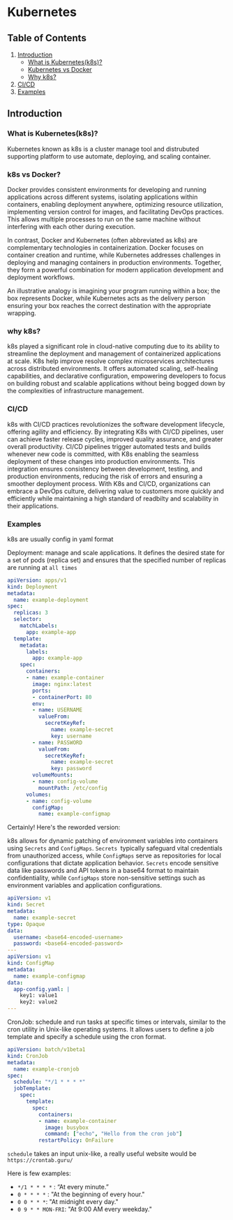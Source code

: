 # Kubernetes

## Table of Contents
1. [Introduction](#Introduction)
    - [What is Kubernetes(k8s)?](#What-is-Kubernetes(k8s)?)
    - [Kubernetes vs Docker](#k8s-vs-docker)
    - [Why k8s?](#why-k8s)
2. [CI/CD](#CI/CD)
3. [Examples](#Examples)

## Introduction
### What is Kubernetes(k8s)?

Kubernetes known as k8s is a cluster manage tool and distrubuted supporting platform to use automate, deploying, and scaling container.

### k8s vs Docker? 
Docker provides consistent environments for developing and running applications across different systems, isolating applications within containers, enabling deployment anywhere, optimizing resource utilization, implementing version control for images, and facilitating DevOps practices. This allows multiple processes to run on the same machine without interfering with each other during execution.

In contrast, Docker and Kubernetes (often abbreviated as k8s) are complementary technologies in containerization. Docker focuses on container creation and runtime, while Kubernetes addresses challenges in deploying and managing containers in production environments. Together, they form a powerful combination for modern application development and deployment workflows.

An illustrative analogy is imagining your program running within a box; the box represents Docker, while Kubernetes acts as the delivery person ensuring your box reaches the correct destination with the appropriate wrapping.

### why k8s? 
k8s played a significant role in cloud-native computing due to its ability to streamline the deployment and management of containerized applications at scale. K8s help improve resolve complex microservices architectures across distributed environments. It offers automated scaling, self-healing capabilities, and declarative configuration, empowering developers to focus on building robust and scalable applications without being bogged down by the complexities of infrastructure management. 


### CI/CD
k8s with CI/CD practices revolutionizes the software development lifecycle, offering agility and efficiency.  By integrating K8s with CI/CD pipelines, user can achieve faster release cycles, improved quality assurance, and greater overall productivity. CI/CD pipelines trigger automated tests and builds whenever new code is committed, with K8s enabling the seamless deployment of these changes into production environments. This integration ensures consistency between development, testing, and production environments, reducing the risk of errors and ensuring a smoother deployment process. With K8s and CI/CD, organizations can embrace a DevOps culture, delivering value to customers more quickly and efficiently while maintaining a high standard of readbilty and scalability in their applications.

### Examples

k8s are usually config in yaml format

 Deployment: manage and scale applications. It defines the desired state for a set of pods (replica set) and ensures that the specified number of replicas are running at `all times`
```yaml
apiVersion: apps/v1
kind: Deployment
metadata:
  name: example-deployment
spec:
  replicas: 3
  selector:
    matchLabels:
      app: example-app
  template:
    metadata:
      labels:
        app: example-app
    spec:
      containers:
      - name: example-container
        image: nginx:latest
        ports:
        - containerPort: 80
        env:
        - name: USERNAME
          valueFrom:
            secretKeyRef:
              name: example-secret
              key: username
        - name: PASSWORD
          valueFrom:
            secretKeyRef:
              name: example-secret
              key: password
        volumeMounts:
        - name: config-volume
          mountPath: /etc/config
      volumes:
      - name: config-volume
        configMap:
          name: example-configmap

```
Certainly! Here's the reworded version:

k8s allows for dynamic patching of environment variables into containers using `Secrets` and `ConfigMaps`. `Secrets `typically safeguard vital credentials from unauthorized access, while `ConfigMaps` serve as repositories for local configurations that dictate application behavior. `Secrets` encode sensitive data like passwords and API tokens in a base64 format to maintain confidentiality, while `ConfigMaps` store non-sensitive settings such as environment variables and application configurations.  
```yaml
apiVersion: v1
kind: Secret
metadata:
  name: example-secret
type: Opaque
data:
  username: <base64-encoded-username>
  password: <base64-encoded-password>
---
apiVersion: v1
kind: ConfigMap
metadata:
  name: example-configmap
data:
  app-config.yaml: |
    key1: value1
    key2: value2
---

```

CronJob: schedule and run tasks at specific times or intervals, similar to the cron utility in Unix-like operating systems. It allows users to define a job template and specify a schedule using the cron format.
```yaml
apiVersion: batch/v1beta1
kind: CronJob
metadata:
  name: example-cronjob
spec:
  schedule: "*/1 * * * *"
  jobTemplate:
    spec:
      template:
        spec:
          containers:
          - name: example-container
            image: busybox
            command: ["echo", "Hello from the cron job"]
          restartPolicy: OnFailure
```
`schedule` takes an input unix-like, a really useful website would be `https://crontab.guru/`

Here is few examples:
- `*/1 * * * *` : “At every minute.”
- `0 * * * *` : "At the beginning of every hour."
- `0 0 * * *`: "At midnight every day."
- `0 9 * * MON-FRI`: "At 9:00 AM every weekday."

